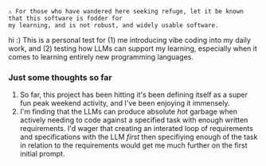 ```
⚠️ For those who have wandered here seeking refuge, let it be known that this software is fodder for
my learning, and is not robust, and widely usable software.
```

hi :) This is a personal test for (1) me introducing vibe coding into my daily work, and (2) testing
how LLMs can support my learning, especially when it comes to learning entirely new programming
languages. 

### Just some thoughts so far
1. So far, this project has been hitting it's been defining itself as a super fun peak weekend activity,
and I've been enjoying it immensely. 
2. I'm finding that the LLMs can produce absolute *hot* garbage when actively needing to code against
a specified task with enough written requirements. I'd wager that creating an interated loop of
requirements and specifications with the LLM *first* then specifiying enough of the task in relation
to the requirements would get me much further on the first initial prompt. 


